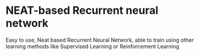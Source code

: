 # NEAT-based Recurrent neural network
Easy to use, Neat based Recurrent Neural Network, able to train using other learning methods like Supervised Learning or Reinforcement Learning
